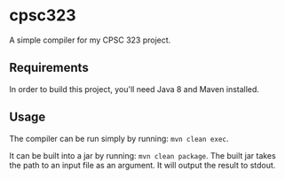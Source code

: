 # cpsc323
A simple compiler for my CPSC 323 project.

## Requirements
In order to build this project, you'll need Java 8 and Maven installed.

## Usage
The compiler can be run simply by running: `mvn clean exec`.

It can be built into a jar by running: `mvn clean package`. The built jar takes the path to an input file as an argument.
It will output the result to stdout.
